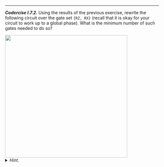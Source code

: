 ---

***Codercise I.7.2.*** Using the results of the previous exercise,
rewrite the following circuit over the gate set `{RZ, RX}` (recall that
it is okay for your circuit to work up to a global phase). What is the
minimum number of such gates needed to do so?

<img src="pics/circuit_i-7-2.svg" alt="" width="400px">

<details>
  <summary><i>Hint.</i></summary>

Recall that applying two rotations of the same type is equivalent to
applying one rotation with the cumulative angle.

</details>